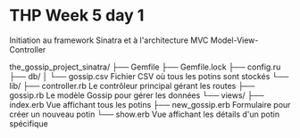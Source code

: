 # THP Week 5 day 1

Initiation au framework Sinatra et à l'architecture MVC Model-View-Controller


the_gossip_project_sinatra/
├── Gemfile
├── Gemfile.lock
├── config.ru
├── db/
│   └── gossip.csv  Fichier CSV où tous les potins sont stockés
└── lib/
    ├── controller.rb   Le contrôleur principal gérant les routes
    ├── gossip.rb   Le modèle Gossip pour gérer les données
    └── views/
        ├── index.erb   Vue affichant tous les potins
        ├── new_gossip.erb  Formulaire pour créer un nouveau potin
        └── show.erb   Vue affichant les détails d'un potin spécifique
